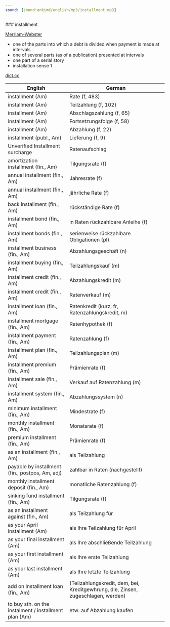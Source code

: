 ```yaml
---
sound: [sound:ankimd/english/mp3/installment.mp3]
---
```


\### installment

[Merriam-Webster](https://www.merriam-webster.com/dictionary/installment)

- one of the parts into which a debt is divided when payment is made at intervals
- one of several parts (as of a publication) presented at intervals
- one part of a serial story
- installation sense 1

[dict.cc](https://www.dict.cc/installment)

| English        | German       |
| -------------- | ------------ |
| installment (Am) | Rate (f, 483) |
| installment (Am) | Teilzahlung (f, 102) |
| installment (Am) | Abschlagszahlung (f, 65) |
| installment (Am) | Fortsetzungsfolge (f, 58) |
| installment (Am) | Abzahlung (f, 22) |
| installment (publ., Am) | Lieferung (f, 9) |
| Unverified Installment surcharge | Ratenaufschlag |
| amortization installment (fin., Am) | Tilgungsrate (f) |
| annual installment (fin., Am) | Jahresrate (f) |
| annual installment (fin., Am) | jährliche Rate (f) |
| back installment (fin., Am) | rückständige Rate (f) |
| installment bond (fin., Am) | in Raten rückzahlbare Anleihe (f) |
| installment bonds (fin., Am) | serienweise rückzahlbare Obligationen (pl) |
| installment business (fin., Am) | Abzahlungsgeschäft (n) |
| installment buying (fin., Am) | Teilzahlungskauf (m) |
| installment credit (fin., Am) | Abzahlungskredit (m) |
| installment credit (fin., Am) | Ratenverkauf (m) |
| installment loan (fin., Am) | Ratenkredit (kurz, fr, Ratenzahlungskredit, m) |
| installment mortgage (fin., Am) | Ratenhypothek (f) |
| installment payment (fin., Am) | Ratenzahlung (f) |
| installment plan (fin., Am) | Teilzahlungsplan (m) |
| installment premium (fin., Am) | Prämienrate (f) |
| installment sale (fin., Am) | Verkauf auf Ratenzahlung (m) |
| installment system (fin., Am) | Abzahlungssystem (n) |
| minimum installment (fin., Am) | Mindestrate (f) |
| monthly installment (fin., Am) | Monatsrate (f) |
| premium installment (fin., Am) | Prämienrate (f) |
| as an installment (fin., Am) | als Teilzahlung |
| payable by installment (fin., postpos, Am, adj) | zahlbar in Raten (nachgestellt) |
| monthly installment deposit (fin., Am) | monatliche Ratenzahlung (f) |
| sinking fund installment (fin., Am) | Tilgungsrate (f) |
| as an installment against (fin., Am) | als Teilzahlung für |
| as your April installment (Am) | als Ihre Teilzahlung für April |
| as your final installment (Am) | als Ihre abschließende Teilzahlung |
| as your first installment (Am) | als Ihre erste Teilzahlung |
| as your last installment (Am) | als Ihre letzte Teilzahlung |
| add on installment loan (fin., Am) |  (Teilzahlungskredit, dem, bei, Kreditgewhrung, die, Zinsen, zugeschlagen, werden) |
| to buy sth. on the instalment / installment plan (Am) | etw. auf Abzahlung kaufen |
